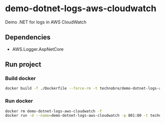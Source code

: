 # demo-dotnet-logs-aws-cloudwatch
Demo .NET for logs in AWS CloudWatch



## Dependencies
- AWS.Logger.AspNetCore



## Run project


### Build docker
```bash
docker build -f ./Dockerfile --force-rm -t technobre/demo-dotnet-logs-aws-cloudwatch .
```


### Run docker
```bash
docker rm demo-dotnet-logs-aws-cloudwatch -f
docker run -d --name=demo-dotnet-logs-aws-cloudwatch -p 801:80 -t technobre/demo-dotnet-logs-aws-cloudwatch .
```

